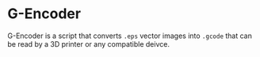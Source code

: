 # G-Encoder



G-Encoder is a script that converts `.eps` vector images into `.gcode` that can be read by a 3D printer or any compatible deivce.